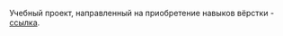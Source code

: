Учебный проект, направленный на приобретение навыков вёрстки - [ссылка](https://rolling-scopes-school.github.io/viklysx-JS2020Q3/shelter/pages/main/index.html).

